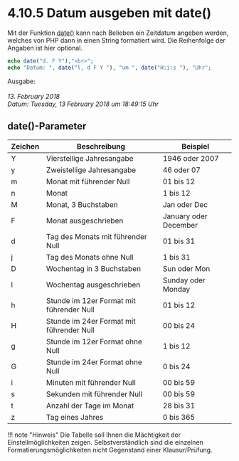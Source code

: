 # 4.10.5 Datum ausgeben mit date()

Mit der Funktion [date()](http://php.net/manual/de/function.date.php) kann nach Belieben ein Zeitdatum angeben werden, welches von PHP dann in einen String formatiert wird. Die Reihenfolge der Angaben ist hier optional.

```php linenums="1"
echo date("d. F Y"),"<br>";
echo "Datum: ", date("l, d F Y "), "um ", date("H:i:s "), "Uhr";
```

Ausgabe:<br>  
*13. February 2018* <br> 
*Datum: Tuesday, 13 February 2018 um 18:49:15 Uhr*


## date()-Parameter

| Zeichen | Beschreibung                            | Beispiel           |
|---------|-----------------------------------------|--------------------|
| Y       | Vierstellige Jahresangabe               | 1946 oder 2007     |
| y       | Zweistellige Jahresangabe               | 46 oder 07         |
| m       | Monat mit führender Null                | 01 bis 12          |
| n       | Monat                                   | 1 bis 12           |
| M       | Monat, 3 Buchstaben                     | Jan oder Dec       |
| F       | Monat ausgeschrieben                    | January oder December |
| d       | Tag des Monats mit führender Null       | 01 bis 31          |
| j       | Tag des Monats ohne Null                | 1 bis 31           |
| D       | Wochentag in 3 Buchstaben               | Sun oder Mon       |
| l       | Wochentag ausgeschrieben                | Sunday oder Monday |
| h       | Stunde im 12er Format mit führender Null| 01 bis 12          |
| H       | Stunde im 24er Format mit führender Null| 00 bis 24          |
| g       | Stunde im 12er Format ohne Null         | 1 bis 12           |
| G       | Stunde im 24er Format ohne Null         | 0 bis 24           |
| i       | Minuten mit führender Null              | 00 bis 59          |
| s       | Sekunden mit führender Null             | 00 bis 59          |
| t       | Anzahl der Tage im Monat                | 28 bis 31          |
| z       | Tag eines Jahres                        | 0 bis 365          |

!!! note "Hinweis"
    Die Tabelle soll Ihnen die Mächtigkeit der Einstellmöglichkeiten zeigen. Selbstverständlich sind die einzelnen Formatierungsmöglichkeiten nicht Gegenstand einer Klausur/Prüfung.

